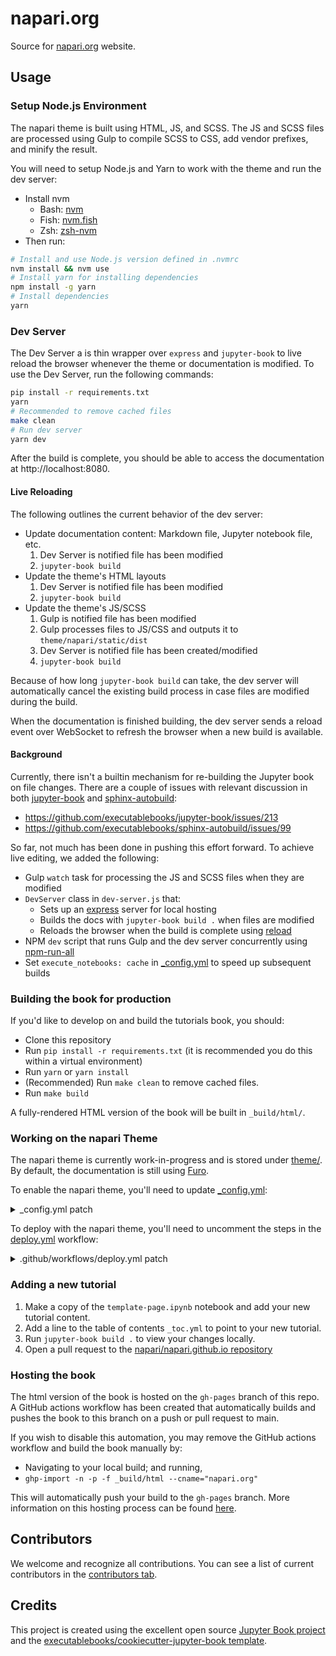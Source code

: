 # napari.org

Source for [napari.org](https://napari.org) website.

## Usage

### Setup Node.js Environment

The napari theme is built using HTML, JS, and SCSS. The JS and SCSS files are
processed using Gulp to compile SCSS to CSS, add vendor prefixes, and minify
the result.

You will need to setup Node.js and Yarn to work with the theme and run the
dev server:

- Install nvm
  - Bash: [nvm](https://github.com/nvm-sh/nvm)
  - Fish: [nvm.fish](https://github.com/jorgebucaran/nvm.fish)
  - Zsh: [zsh-nvm](https://github.com/lukechilds/zsh-nvm)
- Then run:

```sh
# Install and use Node.js version defined in .nvmrc
nvm install && nvm use
# Install yarn for installing dependencies
npm install -g yarn
# Install dependencies
yarn
```

### Dev Server

The Dev Server a is thin wrapper over `express` and `jupyter-book` to live
reload the browser whenever the theme or documentation is modified. To use
the Dev Server, run the following commands:

```sh
pip install -r requirements.txt
yarn
# Recommended to remove cached files
make clean
# Run dev server
yarn dev
```

After the build is complete, you should be able to access the documentation
at http://localhost:8080.

#### Live Reloading

The following outlines the current behavior of the dev server:

- Update documentation content: Markdown file, Jupyter notebook file, etc.
  1. Dev Server is notified file has been modified
  2. `jupyter-book build`
- Update the theme's HTML layouts
  1. Dev Server is notified file has been modified
  2. `jupyter-book build`
- Update the theme's JS/SCSS
  1. Gulp is notified file has been modified
  2. Gulp processes files to JS/CSS and outputs it to `theme/napari/static/dist`
  3. Dev Server is notified file has been created/modified
  4. `jupyter-book build`

Because of how long `jupyter-book build` can take, the dev server will
automatically cancel the existing build process in case files are modified
during the build.

When the documentation is finished building, the dev server sends a reload
event over WebSocket to refresh the browser when a new build is available.

#### Background

Currently, there isn't a builtin mechanism for re-building the Jupyter book
on file changes. There are a couple of issues with relevant discussion in
both
[jupyter-book](https://github.com/executablebooks/jupyter-book)
and
[sphinx-autobuild](https://github.com/executablebooks/sphinx-autobuild):

- https://github.com/executablebooks/jupyter-book/issues/213
- https://github.com/executablebooks/sphinx-autobuild/issues/99

So far, not much has been done in pushing this effort forward. To achieve
live editing, we added the following:

- Gulp `watch` task for processing the JS and SCSS files when they are modified
- `DevServer` class in `dev-server.js` that:
  - Sets up an [express](https://expressjs.com/) server for local hosting
  - Builds the docs with `jupyter-book build .` when files are modified
  - Reloads the browser when the build is complete using [reload](https://github.com/alallier/reload)
- NPM `dev` script that runs Gulp and the dev server concurrently using [npm-run-all](https://github.com/mysticatea/npm-run-all)
- Set `execute_notebooks: cache` in [\_config.yml](_config.yml) to speed up subsequent builds

### Building the book for production

If you'd like to develop on and build the tutorials book, you should:

- Clone this repository
- Run `pip install -r requirements.txt` (it is recommended you do this within a virtual environment)
- Run `yarn` or `yarn install`
- (Recommended) Run `make clean` to remove cached files.
- Run `make build`

A fully-rendered HTML version of the book will be built in `_build/html/`.

### Working on the napari Theme

The napari theme is currently work-in-progress and is stored under
[theme/](theme/). By default, the documentation is still using
[Furo](https://github.com/pradyunsg/furo).

To enable the napari theme, you'll need to update [\_config.yml](_config.yml):

<details>
<summary>_config.yml patch</summary>

```diff
diff --git a/_config.yml b/_config.yml
index 0df4bfc..1388a45 100644
--- a/_config.yml
+++ b/_config.yml
@@ -39,11 +39,11 @@ sphinx:
     exclude_patterns:
       - _build
       - node_modules
-    html_theme: furo
+    # html_theme: furo
     # (WIP) napari theme
-    # html_theme: napari
-    # html_theme_path:
-    #   - theme
+    html_theme: napari
+    html_theme_path:
+      - theme
     pygments_style: solarized-dark
     templates_path:
       - '_templates'
```

</details>

To deploy with the napari theme, you'll need to uncomment the steps in the
[deploy.yml](.github/workflows/deploy.yml) workflow:

<details>
<summary>.github/workflows/deploy.yml patch</summary>

```diff
diff --git a/.github/workflows/deploy.yml b/.github/workflows/deploy.yml
index c131bd6..7f826ad 100644
--- a/.github/workflows/deploy.yml
+++ b/.github/workflows/deploy.yml
@@ -22,7 +22,7 @@ jobs:
         os: [ubuntu-latest]
         python-version: [3.8]
         # TODO Uncomment when napari theme is ready
-        # node-version: [15]
+        node-version: [15]
     steps:
       - uses: actions/checkout@v2.3.3

@@ -32,10 +32,10 @@ jobs:
           python-version: ${{ matrix.python-version }}

       # TODO Uncomment when napari theme is ready
-      # - name: Set up Node.js ${{ matrix.node-version }}
-      #   uses: actions/setup-node@v2
-      #   with:
-      #     node-version: ${{ matrix.node-version }}
+      - name: Set up Node.js ${{ matrix.node-version }}
+        uses: actions/setup-node@v2
+        with:
+          node-version: ${{ matrix.node-version }}

       # Install dependencies
       - name: Install dependencies
@@ -56,8 +56,8 @@ jobs:

           # Install Node.js dependencies
           # TODO Uncomment when napari theme is ready
-          # npm install -g npm
-          # yarn install
+          npm install -g npm
+          yarn install

       # Test the notebooks
       - name: Test notebooks
@@ -67,8 +67,8 @@ jobs:

       # TODO Uncomment when napari theme is ready
       # Build the theme
-      # - name: Build the theme
-      #   run: yarn build:prod
+      - name: Build the theme
+        run: yarn build:prod

       # Build the book
       - name: Build the book
```

</details>

### Adding a new tutorial

1. Make a copy of the `template-page.ipynb` notebook and add your new tutorial content.
2. Add a line to the table of contents `_toc.yml` to point to your new tutorial.
3. Run `jupyter-book build .` to view your changes locally.
4. Open a pull request to the [napari/napari.github.io repository](https://github.com/napari/napari.github.io)

### Hosting the book

The html version of the book is hosted on the `gh-pages` branch of this repo. A GitHub actions workflow has been created that automatically builds and pushes the book to this branch on a push or pull request to main.

If you wish to disable this automation, you may remove the GitHub actions workflow and build the book manually by:

- Navigating to your local build; and running,
- `ghp-import -n -p -f _build/html --cname="napari.org"`

This will automatically push your build to the `gh-pages` branch. More information on this hosting process can be found [here](https://jupyterbook.org/publish/gh-pages.html#manually-host-your-book-with-github-pages).

## Contributors

We welcome and recognize all contributions. You can see a list of current contributors in the [contributors tab](https://github.com/napari/napari.github.io/graphs/contributors).

## Credits

This project is created using the excellent open source [Jupyter Book project](https://jupyterbook.org/) and the [executablebooks/cookiecutter-jupyter-book template](https://github.com/executablebooks/cookiecutter-jupyter-book).
